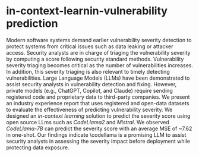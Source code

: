 # in-context-learnin-vulnerability prediction



Modern software systems demand earlier vulnerability severity detection to protect systems from critical issues such as data leaking or attacker access. Security analysts are in charge of triaging the vulnerability severity by computing a score following security standard methods. Vulnerability severity triaging becomes critical as the number of vulnerabilities increases. In addition, this severity triaging is also relevant to timely detecting vulnerabilities. Large Language Models (LLMs) have been demonstrated to assist security analysts in vulnerability detection and fixing. However, private models (e.g., ChatGPT, Copilot, and Claude) require sending registered code and proprietary data to third-party companies. We present an industry experience report that uses registered and open-data datasets to evaluate the effectiveness of predicting vulnerability severity. We designed an *in-context learning* solution to predict the severity score using open source LLms such as *CodeLlama2* and *Mistral*. We observed *CodeLlama-7B* can predict the severity score with an average MSE of ~7.62 in one-shot. Our findings indicate \codellama is a promising LLM to assist security analysts in assessing the severity impact before deployment while protecting data exposure. 
